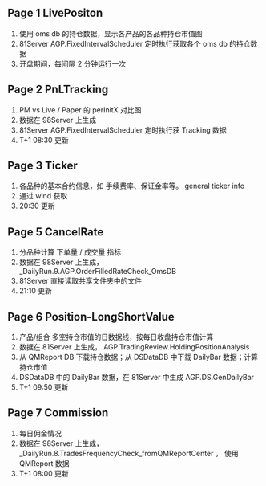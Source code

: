 

## Page 1 LivePositon

1. 使用 oms db 的持仓数据，显示各产品的各品种持仓市值图
2. 81Server AGP.FixedIntervalScheduler 定时执行获取各个 oms db 的持仓数据
3. 开盘期间，每间隔 2 分钟运行一次


## Page 2 PnLTracking

1. PM vs Live / Paper 的 perInitX 对比图
2. 数据在 98Server 上生成
3. 81Server AGP.FixedIntervalScheduler 定时执行获 Tracking 数据
4. T+1 08:30 更新


## Page 3 Ticker

1. 各品种的基本合约信息，如 手续费率、保证金率等。 general ticker info 
2. 通过 wind 获取
3. 20:30 更新


## Page 5 CancelRate

1. 分品种计算 下单量 / 成交量 指标
2. 数据在 98Server 上生成， _DailyRun.9.AGP.OrderFilledRateCheck_OmsDB
3. 81Server 直接读取共享文件夹中的文件
4. 21:10 更新


## Page 6 Position-LongShortValue

1. 产品/组合 多空持仓市值的日数据线，按每日收盘持仓市值计算
2. 数据在 81Server 上生成， AGP.TradingReview.HoldingPositionAnalysis 
3. 从 QMReport DB 下载持仓数据；从 DSDataDB 中下载 DailyBar 数据；计算持仓市值
4. DSDataDB 中的 DailyBar 数据，在 81Server 中生成 AGP.DS.GenDailyBar
5. T+1 09:50 更新


## Page 7 Commission

1. 每日佣金情况
2. 数据在 98Server 上生成， _DailyRun.8.TradesFrequencyCheck_fromQMReportCenter ， 使用 QMReport 数据
3. T+1 08:00 更新
